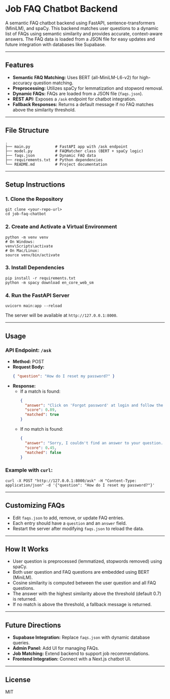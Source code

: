 # Job FAQ Chatbot Backend

A semantic FAQ chatbot backend using FastAPI, sentence-transformers (MiniLM), and spaCy. This backend matches user questions to a dynamic list of FAQs using semantic similarity and provides accurate, context-aware answers. The FAQ data is loaded from a JSON file for easy updates and future integration with databases like Supabase.

---

## Features

- **Semantic FAQ Matching:** Uses BERT (all-MiniLM-L6-v2) for high-accuracy question matching.
- **Preprocessing:** Utilizes spaCy for lemmatization and stopword removal.
- **Dynamic FAQs:** FAQs are loaded from a JSON file (`faqs.json`).
- **REST API:** Exposes a `/ask` endpoint for chatbot integration.
- **Fallback Responses:** Returns a default message if no FAQ matches above the similarity threshold.

---

## File Structure

```
.
├── main.py           # FastAPI app with /ask endpoint
├── model.py          # FAQMatcher class (BERT + spaCy logic)
├── faqs.json         # Dynamic FAQ data
├── requirements.txt  # Python dependencies
└── README.md         # Project documentation
```

---

## Setup Instructions

### 1. Clone the Repository

```
git clone <your-repo-url>
cd job-faq-chatbot
```

### 2. Create and Activate a Virtual Environment

```
python -m venv venv
# On Windows:
venv\Scripts\activate
# On Mac/Linux:
source venv/bin/activate
```

### 3. Install Dependencies

```
pip install -r requirements.txt
python -m spacy download en_core_web_sm
```

### 4. Run the FastAPI Server

```
uvicorn main:app --reload
```

The server will be available at `http://127.0.0.1:8000`.

---

## Usage

### API Endpoint: `/ask`

- **Method:** POST
- **Request Body:**
  ```json
  { "question": "How do I reset my password?" }
  ```
- **Response:**
  - If a match is found:
    ```json
    {
      "answer": "Click on 'Forgot password' at login and follow the instructions sent to your email.",
      "score": 0.89,
      "matched": true
    }
    ```
  - If no match is found:
    ```json
    {
      "answer": "Sorry, I couldn't find an answer to your question. Please contact support.",
      "score": 0.45,
      "matched": false
    }
    ```

### Example with `curl`:

```
curl -X POST "http://127.0.0.1:8000/ask" -H "Content-Type: application/json" -d '{"question": "How do I reset my password?"}'
```

---

## Customizing FAQs

- Edit `faqs.json` to add, remove, or update FAQ entries.
- Each entry should have a `question` and an `answer` field.
- Restart the server after modifying `faqs.json` to reload the data.

---

## How It Works

- User question is preprocessed (lemmatized, stopwords removed) using spaCy.
- Both user question and FAQ questions are embedded using BERT (MiniLM).
- Cosine similarity is computed between the user question and all FAQ questions.
- The answer with the highest similarity above the threshold (default 0.7) is returned.
- If no match is above the threshold, a fallback message is returned.

---

## Future Directions

- **Supabase Integration:** Replace `faqs.json` with dynamic database queries.
- **Admin Panel:** Add UI for managing FAQs.
- **Job Matching:** Extend backend to support job recommendations.
- **Frontend Integration:** Connect with a Next.js chatbot UI.

---

## License

MIT
